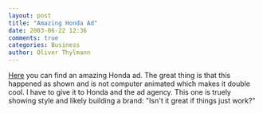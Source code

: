 ```yaml
---
layout: post
title: "Amazing Honda Ad"
date: 2003-06-22 12:36
comments: true
categories: Business
author: Oliver Thylmann
---
```



[Here](http://home.attbi.com/~bernhard36/honda-ad.html) you can find an amazing Honda ad. The great thing is that this happened as shown and is not computer animated which makes it double cool. I have to give it to Honda and the ad agency. This one is truely showing style and likely building a brand: &quot;Isn't it great if things just work?&quot;

